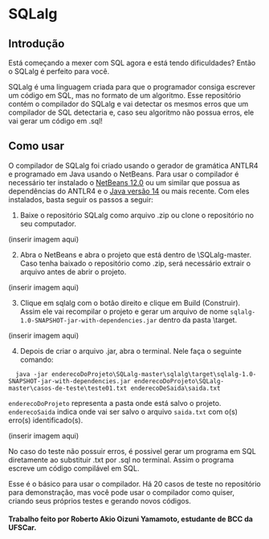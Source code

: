 # SQLalg

## Introdução
Está começando a mexer com SQL agora e está tendo dificuldades? Então o SQLalg é perfeito para você.

SQLalg é uma linguagem criada para que o programador consiga escrever um código em SQL, mas no formato de um algoritmo. Esse repositório contém o compilador do SQLalg e vai detectar os mesmos erros que um compilador de SQL detectaria e, caso seu algoritmo não possua erros, ele vai gerar um código em .sql!

## Como usar
O compilador de SQLalg foi criado usando o gerador de gramática ANTLR4 e programado em Java usando o NetBeans. Para usar o compilador é necessário ter instalado o [NetBeans 12.0](https://netbeans.apache.org/download/nb120/nb120.html) ou um similar que possua as dependências do ANTLR4 e o [Java versão 14](https://www.oracle.com/java/technologies/javase/jdk14-archive-downloads.html) ou mais recente. Com eles instalados, basta seguir os passos a seguir:

1. Baixe o repositório SQLalg como arquivo .zip ou clone o repositório no seu computador.

(inserir imagem aqui)

2. Abra o NetBeans e abra o projeto que está dentro de \SQLalg-master. Caso tenha baixado o repositório como .zip, será necessário extrair o arquivo antes de abrir o projeto.

(inserir imagem aqui)

3. Clique em sqlalg com o botão direito e clique em Build (Construir). Assim ele vai recompilar o projeto e gerar um arquivo de nome `sqlalg-1.0-SNAPSHOT-jar-with-dependencies.jar` dentro da pasta \target.

(inserir imagem aqui)

4. Depois de criar o arquivo .jar, abra o terminal. Nele faça o seguinte comando:
```
  java -jar enderecoDoProjeto\SQLalg-master\sqlalg\target\sqlalg-1.0-SNAPSHOT-jar-with-dependencies.jar enderecoDoProjeto\SQLalg-master\casos-de-teste\teste01.txt enderecoDeSaida\saida.txt
```
`enderecoDoProjeto` representa a pasta onde está salvo o projeto. `enderecoSaida` indica onde vai ser salvo o arquivo `saida.txt` com o(s) erro(s) identificado(s).

(inserir imagem aqui)

No caso do teste não possuir erros, é possivel gerar um programa em SQL diretamente ao substituir .txt por .sql no terminal. Assim o programa escreve um código compilável em SQL.

Esse é o básico para usar o compilador. Há 20 casos de teste no repositório para demonstração, mas você pode usar o compilador como quiser, criando seus próprios testes e gerando novos códigos.

#### Trabalho feito por Roberto Akio Oizuni Yamamoto, estudante de BCC da UFSCar.
